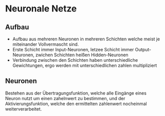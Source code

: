 # Neuronale Netze

## Aufbau
- Aufbau aus mehreren Neuronen in mehreren Schichten welche meist je miteinander Vollvermascht sind.
- Erste Schicht immer Input-Neuronen, letzee Schicht immer Output-Neuronen, zwichen Schichten heißen Hidden-Neuronen
- Verbindung zwischen den Schichten haben unterschiedliche Gewichtungen, ergo werden mit unterschiedlichen zahlen multipliziert

## Neuronen
Bestehen aus der Übertragungsfunktion, welche alle Eingänge eines Neuron nutzt um einen zahelnwert zu bestimmen, und der Aktivierungsfunktion, welche den ermittelten zahlenwert nocheinmal weiterverarbeitet.

